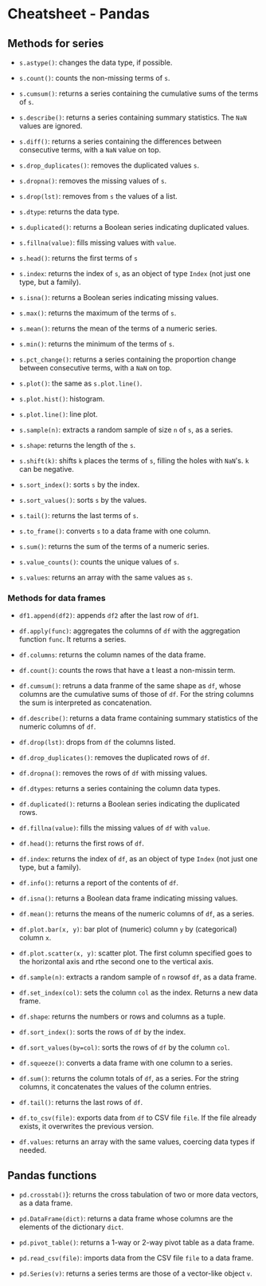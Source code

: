 # Cheatsheet - Pandas

## Methods for series

* `s.astype()`: changes the data type, if possible.

* `s.count()`: counts the non-missing terms of `s`.

* `s.cumsum()`: returns a series containing the cumulative sums of the terms of `s`.

* `s.describe()`: returns a series containing summary statistics. The `NaN` values are ignored.

* `s.diff()`: returns a series containing the differences between consecutive terms, with a `NaN` value on top.

* `s.drop_duplicates()`: removes the duplicated values `s`.

* `s.dropna()`: removes the missing values of `s`.

* `s.drop(lst)`: removes from `s` the values of a list.

* `s.dtype`: returns the data type.

* `s.duplicated()`: returns a Boolean series indicating duplicated values.

* `s.fillna(value)`: fills missing values with `value`.

* `s.head()`: returns the first terms of `s`

* `s.index`: returns the index of  `s`, as an object of type `Index` (not just one type, but a family). 

* `s.isna()`: returns a Boolean series indicating missing values.

* `s.max()`: returns the maximum of the terms of `s`.

* `s.mean()`: returns the mean of the terms of a numeric series.

* `s.min()`: returns the minimum of the terms of `s`.

* `s.pct_change()`: returns a series containing the proportion change between consecutive terms, with a `NaN` on top.

* `s.plot()`: the same as `s.plot.line()`.

* `s.plot.hist()`: histogram.

* `s.plot.line()`: line plot.

* `s.sample(n)`: extracts a random sample of size `n` of `s`, as a series. 

* `s.shape`: returns the length of the `s`.

* `s.shift(k)`: shifts `k` places the terms of `s`, filling the holes with `NaN`'s. `k` can be negative.

* `s.sort_index()`: sorts `s` by the index.

* `s.sort_values()`: sorts `s` by the values.

* `s.tail()`: returns the last terms of `s`.

* `s.to_frame()`: converts `s` to a data frame with one column.

* `s.sum()`: returns the sum of the terms of a numeric series.

* `s.value_counts()`: counts the unique values of `s`.

* `s.values`: returns an array with the same values as `s`.

### Methods for data frames

* `df1.append(df2)`: appends `df2` after the last row of `df1`. 

* `df.apply(func)`: aggregates the columns of `df` with the aggregation function `func`. It returns a series.

* `df.columns`: returns the column names of the data frame.

* `df.count()`: counts the rows that have a t least a non-missin term.

* `df.cumsum()`: retruns a data franme of the same shape as `df`, whose columns are the cumulative sums of those of `df`. For the string columns the sum is interpreted as concatenation.

* `df.describe()`: returns a data frame containing summary statistics of the numeric columns of `df`.

* `df.drop(lst)`: drops from  `df` the columns listed.

* `df.drop_duplicates()`: removes the duplicated rows of `df`.

* `df.dropna()`: removes the rows of `df` with missing values.

* `df.dtypes`: returns a series containing the column data types.

* `df.duplicated()`: returns a Boolean series indicating the duplicated rows.

* `df.fillna(value)`: fills the missing values of `df` with `value`.

* `df.head()`: returns the first rows of `df`.

* `df.index`: returns the index of  `df`, as an object of type `Index` (not just one type, but a family). 

* `df.info()`: returns a report of the contents of `df`.

* `df.isna()`: returns a Boolean data frame indicating missing values.

* `df.mean()`: returns the means of the numeric columns of `df`, as a series.

* `df.plot.bar(x, y)`: bar plot of (numeric) column `y` by (categorical) column `x`.

* `df.plot.scatter(x, y)`: scatter plot. The first column specified goes to the horizontal axis and rthe second one to the vertical axis. 

* `df.sample(n)`: extracts a random sample of `n` rowsof `df`, as a data frame.

* `df.set_index(col)`: sets the column `col` as the index. Returns a new data frame.

* `df.shape`: returns the numbers or rows and columns as a tuple.

* `df.sort_index()`: sorts the rows of `df` by the index.

* `df.sort_values(by=col)`: sorts the rows of `df` by the column `col`.

* `df.squeeze()`: converts a data frame with one column to a series.

* `df.sum()`: returns the column totals of `df`, as a series. For the string columns, it concatenates the values of the column entries.

* `df.tail()`: returns the last rows of `df`.

* `df.to_csv(file)`: exports data from `df` to CSV file `file`. If the file already exists, it overwrites the previous version.

* `df.values`: returns an array with the same values, coercing data types if needed.

## Pandas functions

* `pd.crosstab()`}: returns the cross tabulation of two or more data vectors, as a data frame.

* `pd.DataFrame(dict)`: returns a data frame whose columns are the elements of the dictionary `dict`.

* `pd.pivot_table()`: returns a 1-way or 2-way pivot table as a data frame.

* `pd.read_csv(file)`: imports data from the CSV file `file` to a data frame. 

* `pd.Series(v)`: returns a series terms are those of a vector-like object `v`.
